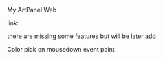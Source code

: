 My ArtPanel Web

link: 


there are missing some features but will be later add 

Color pick
on mousedown event paint